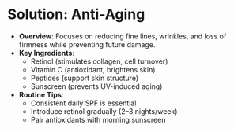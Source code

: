 # Solution: Anti-Aging
- **Overview**: Focuses on reducing fine lines, wrinkles, and loss of firmness while preventing future damage.
- **Key Ingredients**:
  - Retinol (stimulates collagen, cell turnover)
  - Vitamin C (antioxidant, brightens skin)
  - Peptides (support skin structure)
  - Sunscreen (prevents UV-induced aging)
- **Routine Tips**:
  - Consistent daily SPF is essential
  - Introduce retinol gradually (2–3 nights/week)
  - Pair antioxidants with morning sunscreen
